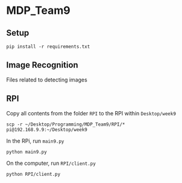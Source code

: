 # MDP_Team9

## Setup

```
pip install -r requirements.txt
```

## Image Recognition

Files related to detecting images


## RPI

Copy all contents from the folder `RPI` to the RPI within `Desktop/week9`

```
scp -r ~/Desktop/Programming/MDP_Team9/RPI/* pi@192.168.9.9:~/Desktop/week9
```

In the RPi, run `main9.py`

```
python main9.py
```

On the computer, run `RPI/client.py`

```
python RPI/client.py
```